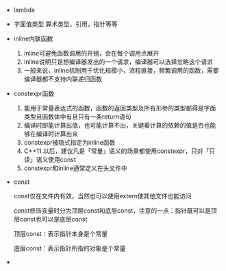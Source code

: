 * lambda

* 字面值类型
  算术类型，引用，指针等等
  
* inline内联函数
  1. inline可避免函数调用的开销，会在每个调用点展开
  2. inline说明只是想编译器发出的一个请求，编译器可以选择忽略这个请求
  3. 一般来说，inline机制用于优化规模小，流程直接，频繁调用的函数，需要编译器都不支持内联递归函数
  
* constexpr函数
  1. 能用于常量表达式的函数，函数的返回类型及所有形参的类型都得是字面类型且函数体中有且只有一条return语句
  2. 编译时即能计算出值，也可能计算不出，关键看计算的依赖的值是否也能够在编译时计算出来
  3. constexpr被隐式指定为inline函数
  4. C++11 以后，建议凡是「常量」语义的场景都使用constexpr，只对「只读」语义使用const
  5. constexpr和inline通常定义在头文件中
  
* const

  const仅在文件内有效，当然也可以使用extern使其他文件也能访问

  const修饰变量时分为顶层const和底层const，注意的一点：指针既可以是顶层const也可以是底层const

  顶层const：表示指针本身是个常量

  底层const：表示指针所指的对象是个常量

* 